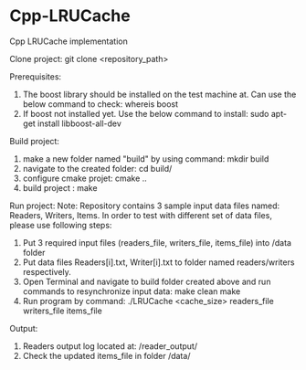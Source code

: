 # Cpp-LRUCache
Cpp LRUCache implementation


Clone project: git clone <repository_path>

Prerequisites: 
1. The boost library should be installed on the test machine at. Can use the below command to check:
whereis boost
2. If boost not installed yet. Use the below command to install:
sudo apt-get install libboost-all-dev 

Build project: 
1. make a new folder named "build" by using command: mkdir build
2. navigate to the created folder: cd build/
3. configure cmake projet: cmake ..
4. build project : make

Run project: 
Note: Repository contains 3 sample input data files named: Readers, Writers, Items. 
In order to test with different set of data files, please use following steps:

1. Put 3 required input files (readers_file, writers_file, items_file) into <ProjectWorkSpace>/data folder
3. Put data files Readers[i].txt, Writer[i].txt to folder named readers/writers respectively.
4. Open Terminal and navigate to build folder created above and run commands to resynchronize input data: 
make clean
make 
5. Run program by command:
./LRUCache <cache_size> readers_file writers_file items_file 

Output: 
1. Readers output log located at: <ClonedProjectPath>/reader_output/
2. Check the updated  items_file in folder <ClonedProjectPath>/data/


	
